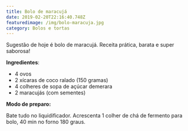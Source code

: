 ```yaml
---
title: Bolo de maracujá
date: 2019-02-20T22:16:40.748Z
featuredimage: /img/bolo-maracuja.jpg
category: Bolos e tortas
---
```

Sugestão de hoje é bolo de maracujá. Receita prática, barata e super saborosa! 

**Ingredientes**:

* 4 ovos
* 2 xícaras de coco ralado (150 gramas)
* 4 colheres de sopa de açúcar demerara
* 2 maracujás (com sementes)

**Modo de preparo:**

Bate tudo no liquidificador. Acrescenta 1 colher de chá de fermento para bolo, 40 min no forno 180 graus.
